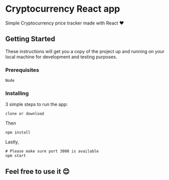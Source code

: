 # Cryptocurrency React app
Simple Cryptocurrency price tracker made with React :heart:

## Getting Started

These instructions will get you a copy of the project up and running on your local machine for development and testing purposes.

### Prerequisites

```
Node
```

### Installing

3 simple steps to run the app:

```
clone or download
```
Then
```
npm install
```
Lastly,
```
# Please make sure port 3000 is available
npm start
```

## Feel free to use it :blush: